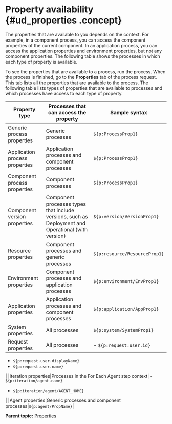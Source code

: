 # Property availability {#ud_properties .concept}

The properties that are available to you depends on the context. For example, in a component process, you can access the component properties of the current component. In an application process, you can access the application properties and environment properties, but not any component properties. The following table shows the processes in which each type of property is available.

To see the properties that are available to a process, run the process. When the process is finished, go to the **Properties** tab of the process request. This tab lists all the properties that are available to the process. The following table lists types of properties that are available to processes and which processes have access to each type of property.

|Property type|Processes that can access the property|Sample syntax|
|-------------|--------------------------------------|-------------|
|Generic process properties|Generic processes|`${p:ProcessProp1}`|
|Application process properties|Application processes and component processes|`${p:ProcessProp1}`|
|Component process properties|Component processes|`${p:ProcessProp1}`|
|Component version properties|Component processes types that include versions, such as Deployment and Operational \(with version\)|`${p:version/VersionProp1}`|
|Resource properties|Component processes and generic processes|`${p:resource/ResourceProp1}`|
|Environment properties|Component processes and application processes|`${p:environment/EnvProp1}`|
|Application properties|Application processes and component processes|`${p:application/AppProp1}`|
|System properties|All processes|`${p:system/SystemProp1}`|
|Request properties|All processes| -   `${p:request.user.id}`
-   `${p:request.user.displayName}`
-   `${p:request.user.name}`

 |
|Iteration properties|Processes in the For Each Agent step context| -   `${p:iteration/agent.name}`
-   `${p:iteration/agent/AGENT_HOME}`

 |
|Agent properties|Generic processes and component processes|`${p:agent/PropName}`|

**Parent topic:** [Properties](../topics/ud_properties_overview.md)


